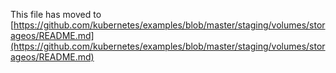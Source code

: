 This file has moved to [https://github.com/kubernetes/examples/blob/master/staging/volumes/storageos/README.md](https://github.com/kubernetes/examples/blob/master/staging/volumes/storageos/README.md)
